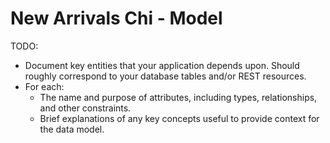 # New Arrivals Chi - Model

TODO:
- Document key entities that your application depends upon. Should roughly correspond to your database tables and/or REST resources.
- For each:
    - The name and purpose of attributes, including types, relationships, and other constraints.
    - Brief explanations of any key concepts useful to provide context for the data model.
